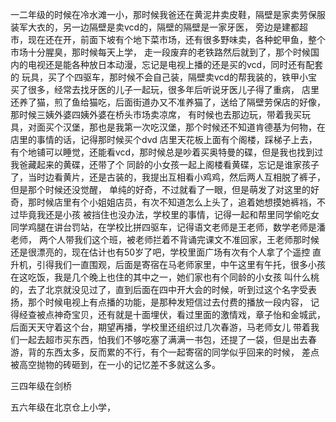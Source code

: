 一二年级的时候在冷水滩一小，那时候我爸还在黄泥井卖皮鞋，隔壁是家卖劳保服装军大衣的，另一边隔壁是卖vcd的，隔壁的隔壁是一家牙医，
旁边是建都超市，现在还在开，前面下坡有个地下菜市场，还有很多野味卖，各种蛇甲鱼，整个市场十分腥臭，那时候每天上学，
走一段废弃的老铁路然后就到了，那个时候国内的电视还是能各种放日本动漫，忘记是电视上播的还是买的vcd，同时还有配套的
玩具，买了个四驱车，那时候不会自己装，隔壁卖vcd的帮我装的，铁甲小宝买了很多，经常去找牙医的儿子一起玩，很多年后听说牙医儿子得了重病，
店里还养了猫，煎了鱼给猫吃，后面街道办又不准养猫了，送给了隔壁劳保店的好像，那时候三姨外婆四姨外婆在桥头市场卖凉席，
有时候也去那边玩，带着我买玩具，对面买个汉堡，那也是我第一次吃汉堡，那个时候还不知道肯德基为何物，在店里的事情的话，记得那时候买个dvd
店里天花板上面有个阁楼，踩梯子上去，有个地铺可以睡觉，还能看vcd，那时候总是吵着买奥特曼的碟，但是我也找到过我爸藏起来的黄碟，还带了个
同龄的小女孩一起上阁楼看黄碟，忘记是谁家孩子了，当时边看黄片，还是古装的，我提出互相看小鸡鸡，然后两人互相脱了裤子，但是那个时候还没觉醒，
单纯的好奇，不过就看了一眼，但是萌发了对这里的好奇，那时候店里有个小姐姐店员，有次不知道怎么上头了，追着她想摸她裤裆，不过毕竟我还是小孩
被挡住也没办法，学校里的事情，记得一起和帮里同学偷吃女同学鸡腿在讲台罚站，在学校比拼四驱车，记得语文老师是王老师，数学老师是潘老师，
两个人带我们这个班，被老师拦着不背诵完课文不准回家，王老师那时候还是很漂亮的，现在估计也有50岁了吧，学校里面广场有次有个人拿了个遥控
直升机，引得我们一直围观，后面是寄宿在马老师家里，中午这里有午托，很多小孩在这吃饭，我是几个晚上也住的其中之一，她们家也有个同龄的小女孩
叫什么桃的，去了北京就没见过了，直到后面在四中开大会的时候，听到过这个名字受表扬，那个时候电视上有点播的功能，是那种发短信过去付费的播放一段内容，
记得经查被点神奇宝贝，还有就是十面埋伏，看过里面的激情戏，章子怡和金城武，后面天天守着这个台，期望再播，学校里还组织过几次春游，马老师女儿
带着我们一起去超市买东西，怕我们不够吃塞了满满一书包，还提了一袋，但是出去春游，背的东西太多，反而累的不行，有个一起寄宿的同学似乎回来的时候，
差点被高空抛物的砖砸到，在一小的记忆差不多就这么多。

三四年级在剑桥

五六年级在北京仓上小学，